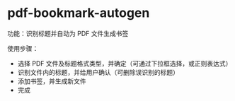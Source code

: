 # pdf-bookmark-autogen

功能：识别标题并自动为 PDF 文件生成书签

使用步骤：
- 选择 PDF 文件及标题格式类型，并确定（可通过下拉框选择，或正则表达式）
- 识别文件内的标题，并给用户确认（可删除误识别的标题）
- 添加书签，并生成新文件
- 完成
